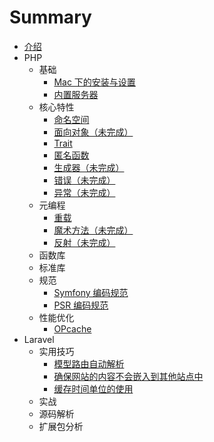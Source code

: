 # Summary

* [介绍](README.md)
* PHP
    * 基础
        * [Mac 下的安装与设置](php/mac-setup-up.md)
        * [内置服务器](php/php-server.md)
    * 核心特性
        * [命名空间](php/php-namespace.md)
        * [面向对象（未完成）](php/php-object.md)
        * [Trait](php/php-trait.md)
        * [匿名函数](php/php-anonymous-function.md)
        * [生成器（未完成）](php/php-yield.md)
        * [错误（未完成）](php/php-error.md)
        * [异常（未完成）](php/php-exception.md)
    * 元编程
        * [重载](php/php-overload.md)
        * [魔术方法（未完成）](php/php-overload.md)
        * [反射（未完成）](php/php-reflection.md)
    * 函数库
    * 标准库
    * 规范
        * [Symfony 编码规范](php/symfony-code-style.md)
        * [PSR 编码规范](php/psr-style.md)
    * 性能优化
        * [OPcache](php/php-opcache.md)
* Laravel
    * 实用技巧
        * [模型路由自动解析](laravel/laravel-route-model-auto-resolve.md)
        * [确保网站的内容不会嵌入到其他站点中](laravel/laravel-deny-frame-middleware.md)
        * [缓存时间单位的使用](laravel/laravel-cache-ttl.md)
    * 实战
    * 源码解析
    * 扩展包分析

